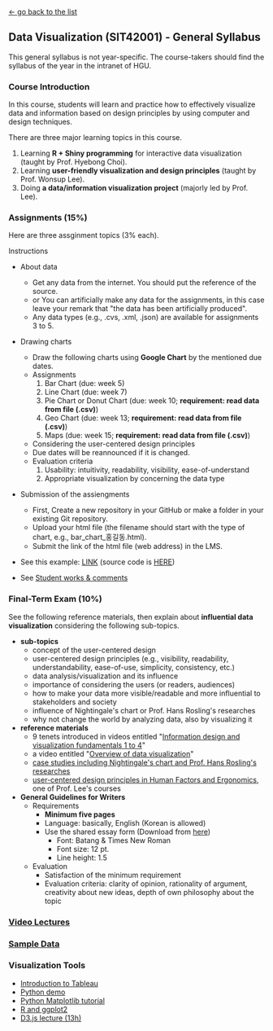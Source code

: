[← go back to the list](README.md)

## Data Visualization (SIT42001) - General Syllabus
This general syllabus is not year-specific. The course-takers should find the syllabus of the year in the intranet of HGU.

### Course Introduction
In this course, students will learn and practice how to effectively visualize data and information based on design principles by using computer and design techniques.

There are three major learning topics in this course.
1. Learning **R + Shiny programming** for interactive data visualization (taught by Prof. Hyebong Choi).
2. Learning **user-friendly visualization and design principles** (taught by Prof. Wonsup Lee).
3. Doing **a data/information visualization project** (majorly led by Prof. Lee).

### Assignments (15%)
Here are three assginment topics (3% each).

Instructions
- About data
	- Get any data from the internet. You should put the reference of the source.
	- or You can artificially make any data for the assignments, in this case leave your remark that "the data has been artificially produced".
	- Any data types (e.g., .cvs, .xml, .json) are available for assignments 3 to 5.
- Drawing charts
	- Draw the following charts using **Google Chart** by the mentioned due dates.
	- Assignments
		1. Bar Chart (due: week 5)
		2. Line Chart (due: week 7)
		3. Pie Chart or Donut Chart (due: week 10; **requirement: read data from file (.csv)**)
		4. Geo Chart (due: week 13; **requirement: read data from file (.csv)**)
		5. Maps (due: week 15; **requirement: read data from file (.csv)**)
	- Considering the user-centered design principles
	- Due dates will be reannounced if it is changed.
	- Evaluation criteria
		1. Usability: intuitivity, readability, visibility, ease-of-understand
		1. Appropriate visualization by concerning the data type
- Submission of the assiengments
	- First, Create a new repository in your GitHub or make a folder in your existing Git repository.
	- Upload your html file (the filename should start with the type of chart, e.g., bar_chart_홍길동.html).
	- Submit the link of the html file (web address) in the LMS.
- See this example: [LINK](DV_GoogleCharts/DV00_Google_Chart_Example.html) (source code is [HERE](https://github.com/HandongHCI/HandongHCI.github.io/blob/master/Courses/DV_GoogleCharts/DV00_Google_Chart_Example.html))

- See [Student works & comments](DV_GoogleCharts)

### Final-Term Exam (10%)
See the following reference materials, then explain about **influential data visualization** considering the following sub-topics.
- **sub-topics**
	- concept of the user-centered design
	- user-centered design principles (e.g., visibility, readability, understandability, ease-of-use, simplicity, consistency, etc.)
	- data analysis/visualization and its influence
	- importance of considering the users (or readers, audiences)
	- how to make your data more visible/readable and more influential to stakeholders and society
	- influence of Nightingale's chart or Prof. Hans Rosling's researches
	- why not change the world by analyzing data, also by visualizing it
- **reference materials**
	- 9 tenets introduced in videos entitled "[Information design and visualization fundamentals 1 to 4](DV_Videos03)"
	- a video entitled "[Overview of data visualization](DV_Videos04)"
	- [case studies including Nightingale's chart and Prof. Hans Rosling's researches](DV_Videos06)
	- [user-centered design principles in Human Factors and Ergonomics](HFE05_1), one of Prof. Lee's courses
- **General Guidelines for Writers**
	- Requirements
		- **Minimum five pages**
		- Language: basically, English (Korean is allowed)
		- Use the shared essay form (Download from [here](https://goo.gl/Lh7d4a))
			- Font: Batang & Times New Roman
			- Font size: 12 pt.
			- Line height: 1.5
	- Evaluation
		- Satisfaction of the minimum requirement
		- Evaluation criteria: clarity of opinion, rationality of argument, creativity about new ideas, depth of own philosophy about the topic

### [Video Lectures](https://handonghci.github.io/Courses/DV_Sources.html#video-lectures)

### [Sample Data](https://handonghci.github.io/Courses/DV_Sources.html#sample-data)

### Visualization Tools
- [Introduction to Tableau](https://www.youtube.com/watch?v=TPMlZxRRaBQ)
- [Python demo](https://github.com/llSourcell/visualize_dataset_demo)
- [Python Matplotlib tutorial](https://www.youtube.com/watch?v=a9UrKTVEeZA)
- [R and ggplot2](https://www.youtube.com/watch?v=49fADBfcDD4)
- [D3.js lecture (13h)](https://www.youtube.com/watch?v=_8V5o2UHG0E)